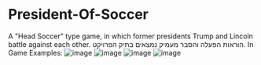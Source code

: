 # President-Of-Soccer
A "Head Soccer" type game, in which former presidents Trump and Lincoln battle against each other.
הוראות הפעלה והסבר מעמיק נמצאים בתיק הפרויקט.
In Game Examples:
![image](https://github.com/saarmz/President-Of-Soccer/assets/89981032/e546599a-7562-4d25-a6ca-fed00418d33f)
![image](https://github.com/saarmz/President-Of-Soccer/assets/89981032/bf3ae049-3bab-4785-82b5-2f7da1b4bfa7)
![image](https://github.com/saarmz/President-Of-Soccer/assets/89981032/762a41a4-c779-43b5-acc3-1829246f2b55)
![image](https://github.com/saarmz/President-Of-Soccer/assets/89981032/90f0737c-a09c-4aaa-89fc-22a70ad9da17)
